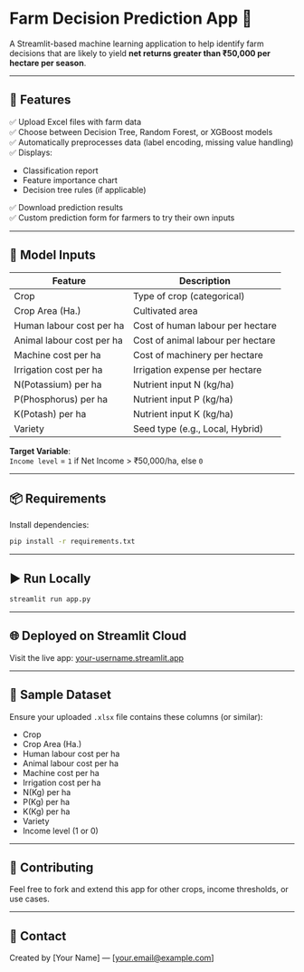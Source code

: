 # Farm Decision Prediction App 🌾

A Streamlit-based machine learning application to help identify farm decisions that are likely to yield **net returns greater than ₹50,000 per hectare per season**.

---

## 🚀 Features

✅ Upload Excel files with farm data  
✅ Choose between Decision Tree, Random Forest, or XGBoost models  
✅ Automatically preprocesses data (label encoding, missing value handling)  
✅ Displays:
- Classification report
- Feature importance chart
- Decision tree rules (if applicable)

✅ Download prediction results  
✅ Custom prediction form for farmers to try their own inputs  

---

## 🧠 Model Inputs

| Feature                       | Description                         |
|------------------------------|-------------------------------------|
| Crop                         | Type of crop (categorical)          |
| Crop Area (Ha.)              | Cultivated area                     |
| Human labour cost per ha     | Cost of human labour per hectare    |
| Animal labour cost per ha    | Cost of animal labour per hectare   |
| Machine cost per ha          | Cost of machinery per hectare       |
| Irrigation cost per ha       | Irrigation expense per hectare      |
| N(Potassium) per ha          | Nutrient input N (kg/ha)            |
| P(Phosphorus) per ha         | Nutrient input P (kg/ha)            |
| K(Potash) per ha             | Nutrient input K (kg/ha)            |
| Variety                      | Seed type (e.g., Local, Hybrid)     |

**Target Variable**:  
`Income level` = `1` if Net Income > ₹50,000/ha, else `0`

---

## 📦 Requirements

Install dependencies:
```bash
pip install -r requirements.txt
```

---

## ▶️ Run Locally

```bash
streamlit run app.py
```

---

## 🌐 Deployed on Streamlit Cloud

Visit the live app: [your-username.streamlit.app](https://your-username.streamlit.app)

---

## 📝 Sample Dataset

Ensure your uploaded `.xlsx` file contains these columns (or similar):
- Crop
- Crop Area (Ha.)
- Human labour cost per ha
- Animal labour cost per ha
- Machine cost per ha
- Irrigation cost per ha
- N(Kg) per ha
- P(Kg) per ha
- K(Kg) per ha
- Variety
- Income level (1 or 0)

---

## 🤝 Contributing

Feel free to fork and extend this app for other crops, income thresholds, or use cases.

---

## 📧 Contact

Created by [Your Name] — [your.email@example.com]

